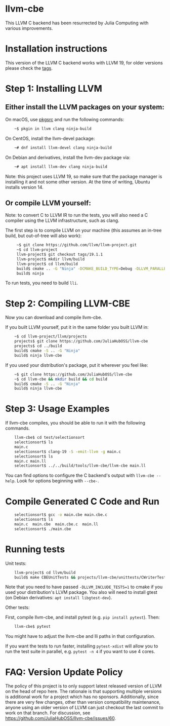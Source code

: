 llvm-cbe
========

This LLVM C backend has been resurrected by Julia Computing with various improvements.

Installation instructions
=========================

This version of the LLVM C backend works with LLVM 19, for older versions please check the [tags](https://github.com/JuliaHubOSS/llvm-cbe/tags).

Step 1: Installing LLVM
=======================

Either install the LLVM packages on your system:
--------------------------------------------

On macOS, use [pkgsrc](http://pkgsrc.joyent.com/install-on-osx/) and run the following commands:
```sh
    ~$ pkgin in llvm clang ninja-build
```

On CentOS, install the llvm-devel package:
```sh
    ~# dnf install llvm-devel clang ninja-build
```

On Debian and derivatives, install the llvm-dev package via:
```sh
    ~# apt install llvm-dev clang ninja-build
```

Note: this project uses LLVM 19, so make sure that the package manager is installing it and not some other version. At the time of writing, Ubuntu installs version 14.

Or compile LLVM yourself:
-----------------------------
Note: to convert C to LLVM IR to run the tests, you will also need a C compiler using the LLVM infrastructure, such as clang.

The first step is to compile LLVM on your machine
(this assumes an in-tree build, but out-of-tree will also work):

```sh
     ~$ git clone https://github.com/llvm/llvm-project.git
     ~$ cd llvm-project
     llvm-project$ git checkout tags/19.1.1
     llvm-project$ mkdir llvm/build
     llvm-project$ cd llvm/build
     build$ cmake .. -G "Ninja" -DCMAKE_BUILD_TYPE=Debug -DLLVM_PARALLEL_LINK_JOBS=1
     build$ ninja
```
To run tests, you need to build `lli`.


Step 2: Compiling LLVM-CBE
==========================

Now you can download and compile llvm-cbe.

If you built LLVM yourself, put it in the same folder you built LLVM in:
```sh
    ~$ cd llvm-project/llvm/projects
    projects$ git clone https://github.com/JuliaHubOSS/llvm-cbe
    projects$ cd ../build
    build$ cmake -S .. -G "Ninja"
    build$ ninja llvm-cbe
```
If you used your distribution's package, put it wherever you feel like:
```sh
    ~$ git clone https://github.com/JuliaHubOSS/llvm-cbe
    ~$ cd llvm-cbe && mkdir build && cd build
    build$ cmake -S .. -G "Ninja"
    build$ ninja llvm-cbe
```
Step 3: Usage Examples
======================

If llvm-cbe compiles, you should be able to run it with the following commands.
```sh
    llvm-cbe$ cd test/selectionsort
    selectionsort$ ls
    main.c
    selectionsort$ clang-19 -S -emit-llvm -g main.c
    selectionsort$ ls
    main.c main.ll
    selectionsort$ ../../build/tools/llvm-cbe/llvm-cbe main.ll
```

You can find options to configure the C backend's output with `llvm-cbe --help`.
Look for options beginning with `--cbe-`.

Compile Generated C Code and Run
================================

```sh
    selectionsort$ gcc -o main.cbe main.cbe.c
    selectionsort$ ls
    main.c  main.cbe  main.cbe.c  main.ll
    selectionsort$ ./main.cbe
```

Running tests
=============

Unit tests:

```sh
    llvm-project$ cd llvm/build
    build$ make CBEUnitTests && projects/llvm-cbe/unittests/CWriterTest
```

Note that you need to have passed `-DLLVM_INCLUDE_TESTS=1` to cmake if you used
your distribution's LLVM package. You also will need to install gtest (on Debian
derivatives: `apt install libgtest-dev`).

Other tests:

First, compile llvm-cbe, and install pytest (e.g. `pip install pytest`). Then:

```sh
    llvm-cbe$ pytest
```

You might have to adjust the llvm-cbe and lli paths in that configuration.

If you want the tests to run faster, installing `pytest-xdist` will allow you to run the test suite in parallel, e.g. `pytest -n 4` if you want to use 4 cores.

FAQ: Version Update Policy
==========================

The policy of this project is to only support latest released version of LLVM on the head of repo here.
The rationale is that supporting multiple versions is additional work for a project which has no sponsors.
Additionally, since there are very few changes, other than version compatibility maintenance,
anyone using an older version of LLVM can just checkout the last commit to work on that branch.
For discussion, see https://github.com/JuliaHubOSS/llvm-cbe/issues/60.
